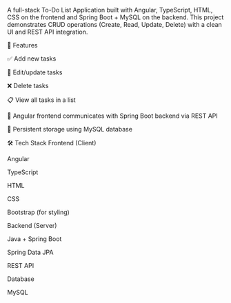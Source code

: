 A full-stack To-Do List Application built with Angular, TypeScript, HTML, CSS on the frontend and Spring Boot + MySQL on the backend.
This project demonstrates CRUD operations (Create, Read, Update, Delete) with a clean UI and REST API integration.

🚀 Features

✅ Add new tasks

📝 Edit/update tasks

❌ Delete tasks

📋 View all tasks in a list

🔗 Angular frontend communicates with Spring Boot backend via REST API

💾 Persistent storage using MySQL database

🛠️ Tech Stack
Frontend (Client)

Angular

TypeScript

HTML

CSS

Bootstrap (for styling)

Backend (Server)

Java + Spring Boot

Spring Data JPA

REST API

Database

MySQL
